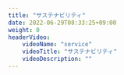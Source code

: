 ```yaml
---
title: "サステナビリティ"
date: 2022-06-29T08:33:25+09:00
weight: 0
headerVideo: 
    videoName: "service"
    videoTitle: "サステナビリティ"
    videoDescription: ""
---
```


